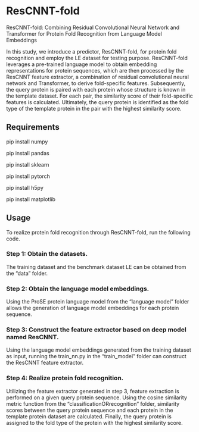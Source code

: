 # ResCNNT-fold
ResCNNT-fold: Combining Residual Convolutional Neural Network and Transformer for Protein Fold Recognition from Language Model Embeddings

In this study, we introduce a predictor, ResCNNT-fold, for protein fold recognition and employ the LE dataset for testing purpose. ResCNNT-fold leverages a pre-trained language model to obtain embedding representations for protein sequences, which are then processed by the ResCNNT feature extractor, a combination of residual convolutional neural network and Transformer, to derive fold-specific features. Subsequently, the query protein is paired with each protein whose structure is known in the template dataset. For each pair, the similarity score of their fold-specific features is calculated. Ultimately, the query protein is identified as the fold type of the template protein in the pair with the highest similarity score.

## Requirements
pip install numpy 

pip install pandas 

pip install sklearn 

pip install pytorch 

pip install h5py 

pip install matplotlib 

## Usage
To realize protein fold recognition through ResCNNT-fold, run the following code.

### Step 1: Obtain the datasets.
The training dataset and the benchmark dataset LE can be obtained from the “data” folder.
### Step 2: Obtain the language model embeddings.
Using the ProSE protein language model from the “language model” folder allows the generation of language model embeddings for each protein sequence.
### Step 3: Construct the feature extractor based on deep model named ResCNNT.
Using the language model embeddings generated from the training dataset as input, running the train_nn.py in the “train_model” folder can construct the ResCNNT feature extractor. 
### Step 4: Realize protein fold recognition.
Utilizing the feature extractor generated in step 3, feature extraction is performed on a given query protein sequence. Using the cosine similarity metric function from the “classificationORrecognition” folder, similarity scores between the query protein sequence and each protein in the template protein dataset are calculated. Finally, the query protein is assigned to the fold type of the protein with the highest similarity score.






